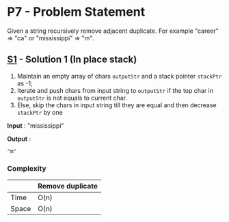 # P7 - Problem Statement
Given a string recursively remove adjacent duplicate.
For example "career" => "ca" or "mississippi" => "m".

## [S1](https://github.com/Lakshitnagar/DS-ALGO/blob/master/ds/stack/p7/S1.java) - Solution 1 (In place stack)
1. Maintain an empty array of chars `outputStr` and a stack pointer `stackPtr` as -1;
2. Iterate and push chars from input string to `outputStr` if the top char in `outputStr` is not equals to current char.
3. Else, skip the chars in input string till they are equal and then decrease `stackPtr` by one

<b>Input</b> :  "mississippi"

<b>Output</b> :
``` 
"m"
```

### Complexity

|               | Remove duplicate|
| ------------- | --------------- |
| Time          | O(n)            |
| Space         | O(n)            |
